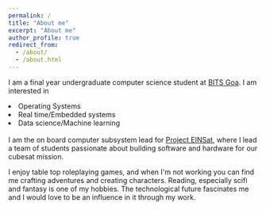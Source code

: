 ```yaml
---
permalink: /
title: "About me"
excerpt: "About me"
author_profile: true
redirect_from: 
  - /about/
  - /about.html
---
```


I am a final year undergraduate computer science student at <a href="https://www.bits-pilani.ac.in/goa/">BITS Goa</a>. I am interested in 
<li>Operating Systems</li>
<li>Real time/Embedded systems</li>
<li>Data science/Machine learning</li> 
<!--neuroscience/control systems-->

<br>
I am the on board computer subsystem lead for <a href="https://projecteinsat.wordpress.com/">Project EINSat</a>, where I lead a team of students passionate about building software and hardware for our cubesat mission.

I enjoy table top roleplaying games, and when I'm not working you can find me crafting adventures and creating characters. Reading, especially scifi and fantasy is one of my hobbies. The technological future fascinates me and I would love to be an influence in it through my work.
